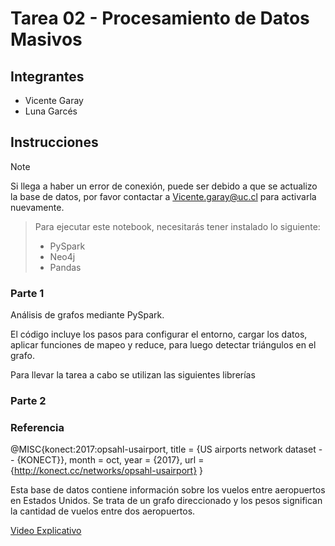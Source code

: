 # Tarea 02 - Procesamiento de Datos Masivos

## Integrantes
- Vicente Garay 
- Luna Garcés 

## Instrucciones

> [!NOTE]
> Si llega a haber un error de conexión, puede ser debido a que se actualizo la base de datos, por favor contactar a Vicente.garay@uc.cl para activarla nuevamente.

> Para ejecutar este notebook, necesitarás tener instalado lo siguiente:
> *   PySpark
> *   Neo4j
> *   Pandas

### Parte 1

Análisis de grafos mediante PySpark. 

El código incluye los pasos para configurar el entorno, cargar los datos, aplicar funciones de mapeo y reduce, para luego detectar triángulos en el grafo. 

Para llevar la tarea a cabo se utilizan las siguientes librerías 


### Parte 2

### Referencia

@MISC{konect:2017:opsahl-usairport,
    title = {US airports network dataset -- {KONECT}},
    month = oct,
    year = {2017},
    url = {http://konect.cc/networks/opsahl-usairport}
}


Esta base de datos contiene información sobre los vuelos entre aeropuertos en Estados Unidos. 
Se trata de un grafo direccionado y los pesos significan la cantidad de vuelos entre dos aeropuertos.



[Video Explicativo](https://www.youtube.com/watch?v=j3TUMa_xE0I)